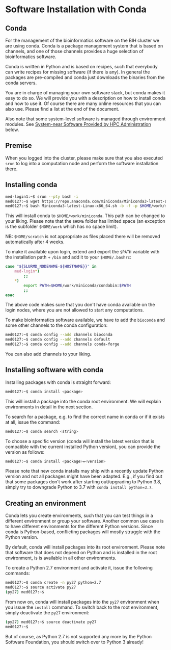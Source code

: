 # Software Installation with Conda

## Conda

For the management of the bioinformatics software on the BIH cluster we are using conda.
Conda is a package management system that is based on channels, and one of those
channels provides a huge selection of bioinformatics software.

Conda is written in Python and is based on recipes, such that everybody can
write recipes for missing software (if there is any). In general the packages
are pre-compiled and conda just downloads the binaries from the conda servers.

You are in charge of managing your own software stack, but conda makes it easy
to do so. We will provide you with a description on how to install conda and how
to use it. Of course there are many online resources that you can also use.
Please find a list at the end of the document.

Also note that some system-level software is managed through environment modules.
See [System-near Software Provided by HPC Administration](#system-near-software-provided-by-hpc-administration) below.

## Premise

When you logged into the cluster, please make sure that you also executed `srun` to log into a computation node and perform the software installation there.

## Installing conda

```bash
med-login1:~$ srun --pty bash -i
med0127:~$ wget https://repo.anaconda.com/miniconda/Miniconda3-latest-Linux-x86_64.sh
med0127:~$ bash Miniconda3-latest-Linux-x86_64.sh -b -f -p $HOME/work/miniconda
```

This will install conda to `$HOME/work/miniconda`.
This path can be changed to your liking.
Please note that the `$HOME` folder has limited space (an exception is the subfolder `$HOME/work` which has no space limit).

NB: `$HOME/scratch` is not appropriate as files placed there will be removed automatically after 4 weeks.

To make it available upon login, extend and export the `$PATH` variable with the
installation path + `/bin` and add it to your `$HOME/.bashrc`:

```bash
case "${SLURMD_NODENAME-${HOSTNAME}}" in
    med-login*)
        ;;
    *)
        export PATH=$HOME/work/miniconda/condabin:$PATH
        ;;
esac
```

The above code makes sure that you don't have conda available on the login nodes,
where you are not allowed to start any computations.

To make bioinformatics software available, we have to add the `bioconda` and
some other channels to the conda configuration:

```bash
med0127:~$ conda config --add channels bioconda
med0127:~$ conda config --add channels default
med0127:~$ conda config --add channels conda-forge
```

You can also add channels to your liking.

## Installing software with conda

Installing packages with conda is straight forward:

```bash
med0127:~$ conda install <package>
```

This will install a package into the conda root environment. We will explain
environments in detail in the next section.

To search for a package, e.g. to find the correct name in conda or if it exists
at all, issue the command:

```bash
med0127:~$ conda search <string>
```

To choose a specific version (conda will install the latest version that is
compatible with the current installed Python version), you can provide the
version as follows:

```bash
med0127:~$ conda install <package>=<version>
```

Please note that new conda installs may ship with a recently update Python version and not all packages might have been adapted.
E.g., if you find out that some packages don't work after starting out/upgrading to Python 3.8, simply try to downgrade Python to 3.7 with `conda install python=3.7`.

## Creating an environment

Conda lets you create environments, such that you can test things in a different
environment or group your software. Another common use case is to have different
environments for the different Python versions. Since conda is Python-based,
conflicting packages will mostly struggle with the Python version.

By default, conda will install packages into its root environment. Please note
that software that does not depend on Python and is installed in the root
environment, is is available in all other environments.

To create a Python 2.7 environment and activate it, issue the following commands:

```bash
med0127:~$ conda create -n py27 python=2.7
med0127:~$ source activate py27
(py27) med0127:~$
```

From now on, conda will install packages into the `py27` environment when you issue
the `install` command. To switch back to the root environment, simply deactivate the
`py27` environment:

```bash
(py27) med0127:~$ source deactivate py27
med0127:~$
```

But of course, as Python 2.7 is not supported any more by the Python Software Foundation, you should switch over to Python 3 already!